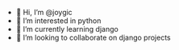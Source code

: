 - 👋 Hi, I’m @joygic
- 👀 I’m interested in python
- 🌱 I’m currently learning django
- 💞️ I’m looking to collaborate on django projects

